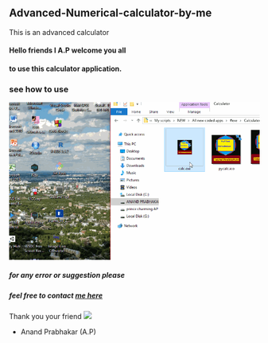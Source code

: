 ## Advanced-Numerical-calculator-by-me
This is an advanced calculator

#### Hello friends I A.P welcome you all
#### to use this calculator application.

### see how to use
![](https://github.com/anandprabhakar0507/Advanced-Numerical-calculator-by-me/blob/master/calculator.gif)

##### for any error or suggestion please
##### feel free to contact [me here](mailto:anandprabhakar0507@gmail.com)
Thank you 
your friend
![](https://encrypted-tbn0.gstatic.com/images?q=tbn:ANd9GcSR2KKJ6nVtUb97udBIWjA2Vi7oKorIWStNlCo615SQ-OZWZ6hrTg)
- Anand Prabhakar (A.P)
